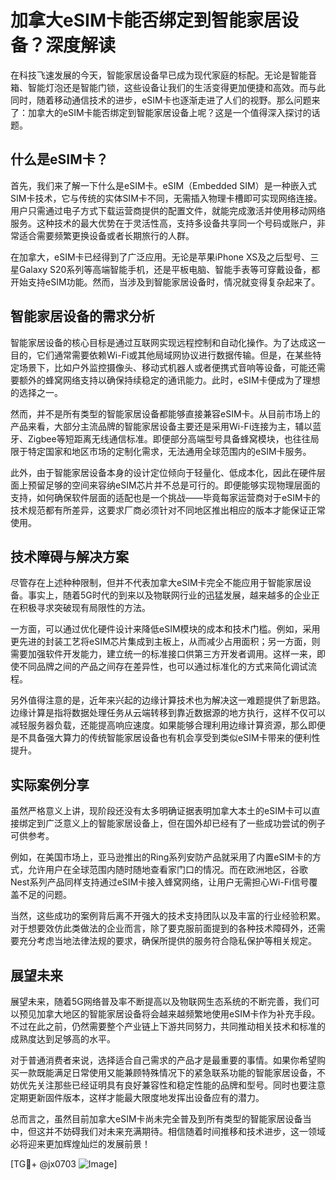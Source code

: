 # 加拿大eSIM卡能否绑定到智能家居设备？深度解读

在科技飞速发展的今天，智能家居设备早已成为现代家庭的标配。无论是智能音箱、智能灯泡还是智能门锁，这些设备让我们的生活变得更加便捷和高效。而与此同时，随着移动通信技术的进步，eSIM卡也逐渐走进了人们的视野。那么问题来了：加拿大的eSIM卡能否绑定到智能家居设备上呢？这是一个值得深入探讨的话题。

## 什么是eSIM卡？

首先，我们来了解一下什么是eSIM卡。eSIM（Embedded SIM）是一种嵌入式SIM卡技术，它与传统的实体SIM卡不同，无需插入物理卡槽即可实现网络连接。用户只需通过电子方式下载运营商提供的配置文件，就能完成激活并使用移动网络服务。这种技术的最大优势在于灵活性高，支持多设备共享同一个号码或账户，非常适合需要频繁更换设备或者长期旅行的人群。

在加拿大，eSIM卡已经得到了广泛应用。无论是苹果iPhone XS及之后型号、三星Galaxy S20系列等高端智能手机，还是平板电脑、智能手表等可穿戴设备，都开始支持eSIM功能。然而，当涉及到智能家居设备时，情况就变得复杂起来了。

## 智能家居设备的需求分析

智能家居设备的核心目标是通过互联网实现远程控制和自动化操作。为了达成这一目的，它们通常需要依赖Wi-Fi或其他局域网协议进行数据传输。但是，在某些特定场景下，比如户外监控摄像头、移动式机器人或者便携式音响等设备，可能还需要额外的蜂窝网络支持以确保持续稳定的通讯能力。此时，eSIM卡便成为了理想的选择之一。

然而，并不是所有类型的智能家居设备都能够直接兼容eSIM卡。从目前市场上的产品来看，大部分主流品牌的智能家居设备主要还是采用Wi-Fi连接为主，辅以蓝牙、Zigbee等短距离无线通信标准。即便部分高端型号具备蜂窝模块，也往往局限于特定国家和地区市场的定制化需求，无法通用全球范围内的eSIM卡服务。

此外，由于智能家居设备本身的设计定位倾向于轻量化、低成本化，因此在硬件层面上预留足够的空间来容纳eSIM芯片并不总是可行的。即便能够实现物理层面的支持，如何确保软件层面的适配也是一个挑战——毕竟每家运营商对于eSIM卡的技术规范都有所差异，这要求厂商必须针对不同地区推出相应的版本才能保证正常使用。

## 技术障碍与解决方案

尽管存在上述种种限制，但并不代表加拿大eSIM卡完全不能应用于智能家居设备。事实上，随着5G时代的到来以及物联网行业的迅猛发展，越来越多的企业正在积极寻求突破现有局限性的方法。

一方面，可以通过优化硬件设计来降低eSIM模块的成本和技术门槛。例如，采用更先进的封装工艺将eSIM芯片集成到主板上，从而减少占用面积；另一方面，则需要加强软件开发能力，建立统一的标准接口供第三方开发者调用。这样一来，即使不同品牌之间的产品之间存在差异性，也可以通过标准化的方式来简化调试流程。

另外值得注意的是，近年来兴起的边缘计算技术也为解决这一难题提供了新思路。边缘计算是指将数据处理任务从云端转移到靠近数据源的地方执行，这样不仅可以减轻服务器负载，还能提高响应速度。如果能够合理利用边缘计算资源，那么即便是不具备强大算力的传统智能家居设备也有机会享受到类似eSIM卡带来的便利性提升。

## 实际案例分享

虽然严格意义上讲，现阶段还没有太多明确证据表明加拿大本土的eSIM卡可以直接绑定到广泛意义上的智能家居设备上，但在国外却已经有了一些成功尝试的例子可供参考。

例如，在美国市场上，亚马逊推出的Ring系列安防产品就采用了内置eSIM卡的方式，允许用户在全球范围内随时随地查看家门口的情况。而在欧洲地区，谷歌Nest系列产品同样支持通过eSIM卡接入蜂窝网络，让用户无需担心Wi-Fi信号覆盖不足的问题。

当然，这些成功的案例背后离不开强大的技术支持团队以及丰富的行业经验积累。对于想要效仿此类做法的企业而言，除了要克服前面提到的各种技术障碍外，还需要充分考虑当地法律法规的要求，确保所提供的服务符合隐私保护等相关规定。

## 展望未来

展望未来，随着5G网络普及率不断提高以及物联网生态系统的不断完善，我们可以预见加拿大地区的智能家居设备将会越来越频繁地使用eSIM卡作为补充手段。不过在此之前，仍然需要整个产业链上下游共同努力，共同推动相关技术和标准的成熟度达到足够高的水平。

对于普通消费者来说，选择适合自己需求的产品才是最重要的事情。如果你希望购买一款既能满足日常使用又能兼顾特殊情况下的紧急联系功能的智能家居设备，不妨优先关注那些已经证明具有良好兼容性和稳定性能的品牌和型号。同时也要注意定期更新固件版本，这样才能最大限度地发挥出设备应有的潜力。

总而言之，虽然目前加拿大eSIM卡尚未完全普及到所有类型的智能家居设备当中，但这并不妨碍我们对未来充满期待。相信随着时间推移和技术进步，这一领域必将迎来更加辉煌灿烂的发展前景！

[TG💪+ @jx0703 ![Image](https://github.com/user-attachments/assets/dbca1d08-cadb-493c-b0ec-ad6f7a83f270)]